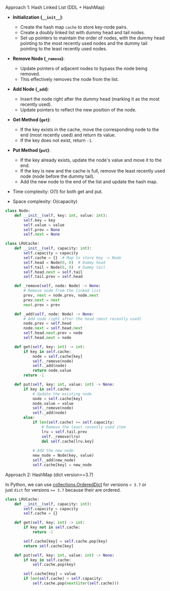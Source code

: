 Approach 1: Hash Linked List (DDL + HashMap)

- **Initialization (`__init__`)**:
    
    - Create the hash map `cache` to store key-node pairs.
    - Create a doubly linked list with dummy head and tail nodes.
    - Set up pointers to maintain the order of nodes, with the dummy head pointing to the most recently used nodes and the dummy tail pointing to the least recently used nodes.
- **Remove Node (`_remove`)**:
    
    - Update pointers of adjacent nodes to bypass the node being removed.
    - This effectively removes the node from the list.
- **Add Node (`_add`)**:
    
    - Insert the node right after the dummy head (marking it as the most recently used).
    - Update pointers to reflect the new position of the node.
- **Get Method (`get`)**:
    
    - If the key exists in the cache, move the corresponding node to the end (most recently used) and return its value.
    - If the key does not exist, return `-1`.
- **Put Method (`put`)**:
    
    - If the key already exists, update the node's value and move it to the end.
    - If the key is new and the cache is full, remove the least recently used node (node before the dummy tail).
    - Add the new node to the end of the list and update the hash map.
- Time complexity: O(1) for both get and put.
- Space complexity: O(capacity)


```python
class Node:
    def __init__(self, key: int, value: int):
        self.key = key
        self.value = value
        self.prev = None
        self.next = None

class LRUCache:
    def __init__(self, capacity: int):
        self.capacity = capacity
        self.cache = {}  # Map to store key -> Node
        self.head = Node(0, 0)  # Dummy head
        self.tail = Node(0, 0)  # Dummy tail
        self.head.next = self.tail
        self.tail.prev = self.head

    def _remove(self, node: Node) -> None:
        # Remove node from the linked list
        prev, next = node.prev, node.next
        prev.next = next
        next.prev = prev

    def _add(self, node: Node) -> None:
        # Add node right after the head (most recently used)
        node.prev = self.head
        node.next = self.head.next
        self.head.next.prev = node
        self.head.next = node

    def get(self, key: int) -> int:
        if key in self.cache:
            node = self.cache[key]
            self._remove(node)
            self._add(node)
            return node.value
        return -1

    def put(self, key: int, value: int) -> None:
        if key in self.cache:
            # Update the existing node
            node = self.cache[key]
            node.value = value
            self._remove(node)
            self._add(node)
        else:
            if len(self.cache) >= self.capacity:
                # Remove the least recently used item
                lru = self.tail.prev
                self._remove(lru)
                del self.cache[lru.key]
            
            # Add the new node
            new_node = Node(key, value)
            self._add(new_node)
            self.cache[key] = new_node

```

Approach 2:  HashMap (dict version>=3.7)

In Python, we can use [collections.OrderedDict](https://docs.python.org/3/library/collections.html#collections.OrderedDict) for versions `< 3.7` or just `dict` for versions `>= 3.7` because their are ordered.


```python
class LRUCache:
    def __init__(self, capacity: int):
        self.capacity = capacity
        self.cache = {}

    def get(self, key: int) -> int:
        if key not in self.cache:
            return -1

        self.cache[key] = self.cache.pop(key)
        return self.cache[key]

    def put(self, key: int, value: int) -> None:
        if key in self.cache:
            self.cache.pop(key)

        self.cache[key] = value
        if len(self.cache) > self.capacity:
            self.cache.pop(next(iter(self.cache)))
```
